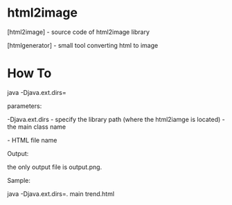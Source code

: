 html2image
==========
[html2image] - source code of html2image library

[htmlgenerator] - small tool converting html to image

How To
==========
java -Djava.ext.dirs=<Path> <Class> <HTML>

parameters:

-Djava.ext.dirs - specify the library path (where the html2iamge is located)
<Class> - the main class name
<HTML> - HTML file name


Output:

the only output file is output.png.


Sample:

java -Djava.ext.dirs=. main trend.html

